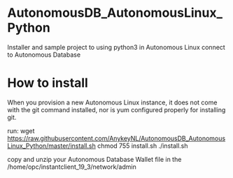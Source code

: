 # AutonomousDB_AutonomousLinux_Python
Installer and sample project to using python3 in Autonomous Linux connect to Autonomous Database

# How to install
When you provision a new Autonomous Linux instance, it does not come with the git command installed, nor is yum configured properly for installing git. 

run:
wget https://raw.githubusercontent.com/AnykeyNL/AutonomousDB_AutonomousLinux_Python/master/install.sh
chmod 755 install.sh
./install.sh

copy and unzip your Autonomous Database Wallet file in the /home/opc/instantclient_19_3/network/admin

